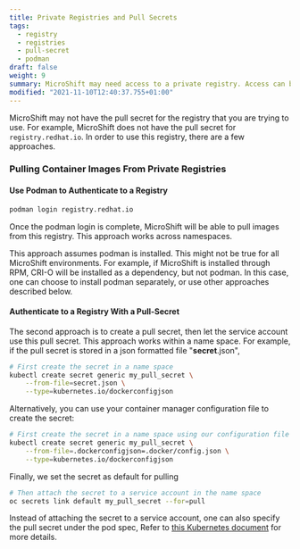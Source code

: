 ```yaml
---
title: Private Registries and Pull Secrets
tags:
  - registry
  - registries
  - pull-secret
  - podman
draft: false
weight: 9
summary: MicroShift may need access to a private registry. Access can be granted from registry login or from a pull-secret.
modified: "2021-11-10T12:40:37.755+01:00"
---
```


MicroShift may not have the pull secret for the registry that you are trying to use. For example, MicroShift does
not have the pull secret for `registry.redhat.io`. In order to use this registry, there are a few approaches.

### Pulling Container Images From Private Registries

#### Use Podman to Authenticate to a Registry

```sh
podman login registry.redhat.io
```

Once the podman login is complete, MicroShift will be able to pull images from this registry. This approach works across namespaces.

This approach assumes podman is installed. This might not be true for all MicroShift environments. For example,
if MicroShift is installed through RPM, CRI-O will be installed as a dependency, but not podman. In this case,
one can choose to install podman separately, or use other approaches described below.

#### Authenticate to a Registry With a Pull-Secret

The second approach is to create a pull secret, then let the service account use this pull secret. This approach works within a name space. For example, if the pull secret is stored in a json formatted file "**secret**.json",

```sh
# First create the secret in a name space
kubectl create secret generic my_pull_secret \
    --from-file=secret.json \
    --type=kubernetes.io/dockerconfigjson
```

Alternatively, you can use your container manager configuration file to create the secret:

```sh
# First create the secret in a name space using our configuration file
kubectl create secret generic my_pull_secret \
    --from-file=.dockerconfigjson=.docker/config.json \
    --type=kubernetes.io/dockerconfigjson
```

Finally, we set the secret as default for pulling

```sh
# Then attach the secret to a service account in the name space
oc secrets link default my_pull_secret --for=pull
```

Instead of attaching the secret to a service account, one can also specify the pull secret under the pod spec, Refer to [this Kubernetes document](https://kubernetes.io/docs/tasks/configure-pod-container/pull-image-private-registry/) for more details.
